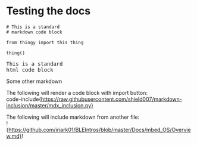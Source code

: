 Testing the docs
================


```
# This is a standard
# markdown code block

from thingy import this thing

thing()
```

<pre>
This is a standard
html code block
</pre>

Some other markdown

The following will render a code block with import button:  
code-include{https://raw.githubusercontent.com/shield007/markdown-inclusion/master/mdx_inclusion.py}


The following will include markdown from another file:  
!{https://github.com/iriark01/BLEIntros/blob/master/Docs/mbed_OS/Overview.md}!
